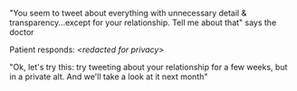 "You seem to tweet about everything with unnecessary detail & transparency...except for your relationship. Tell me about that" says the doctor

Patient responds: \<_redacted for privacy_>

"Ok, let's try this: try tweeting about your relationship for a few weeks, but in a private alt. And we'll take a look at it next month"